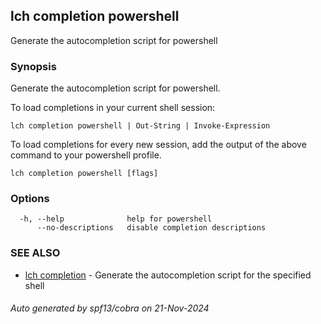## lch completion powershell

Generate the autocompletion script for powershell

### Synopsis

Generate the autocompletion script for powershell.

To load completions in your current shell session:

	lch completion powershell | Out-String | Invoke-Expression

To load completions for every new session, add the output of the above command
to your powershell profile.


```
lch completion powershell [flags]
```

### Options

```
  -h, --help              help for powershell
      --no-descriptions   disable completion descriptions
```

### SEE ALSO

* [lch completion](lch_completion.md)	 - Generate the autocompletion script for the specified shell

###### Auto generated by spf13/cobra on 21-Nov-2024
